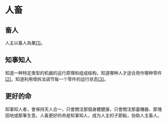 # 人畜

## 畜人

人主以畜人為業[[1]](./appendices/道德经.md)。

## 知事知人

知道一种特定类型的机器的运行原理和组成结构，知道哪种人才适合用作哪种零件[[2]](./appendices/大體篇.md)，知道利用增拆法调节每一个零件的运行状态[[3]](./appendices/增拆法.md)。

## 更好的命

知事知人者，會保持天人合一，只會關注那個身體健康，只會關注那臺機器、那塊田地或那筆生意。人畜更好的命是知事知人，成为人主的子節點，协助人主畜人。
